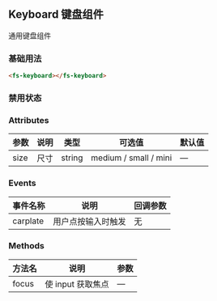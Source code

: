 ## Keyboard 键盘组件
通用键盘组件

### 基础用法
<div style="width: 395px;margin: 10px 0;">
  <fs-keyboard></fs-keyboard>
</div>

```html
<fs-keyboard></fs-keyboard>
```

### 禁用状态

### Attributes
| 参数      | 说明    | 类型      | 可选值       | 默认值   |
|---------- |-------- |---------- |-------------  |-------- |
| size     | 尺寸   | string  |   medium / small / mini            |    —     |

### Events
| 事件名称      | 说明    | 回调参数      |
|---------|--------|---------|
| carplate | 用户点按输入时触发 | 无 |

### Methods
| 方法名 | 说明 | 参数 |
| ---- | ---- | ---- |
| focus | 使 input 获取焦点 | — |